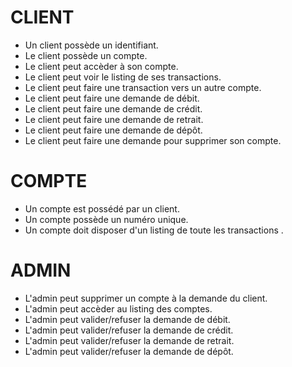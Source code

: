 # CLIENT
- Un client possède un identifiant.
- Le client possède un compte.
- Le client peut accèder à son compte.
- Le client peut voir le listing de ses transactions.
- Le client peut faire une transaction vers un autre compte.
- Le client peut faire une demande de débit.
- Le client peut faire une demande de crédit.
- Le client peut faire une demande de retrait.
- Le client peut faire une demande de dépôt.
- Le client peut faire une demande pour supprimer son compte.

# COMPTE
- Un compte est possédé par un client.
- Un compte possède un numéro unique.
- Un compte doit disposer d'un listing de toute les transactions .

# ADMIN
- L'admin peut supprimer un compte à la demande du client.
- L'admin peut accèder au listing des comptes.
- L'admin peut valider/refuser la demande de débit.
- L'admin peut valider/refuser la demande de crédit.
- L'admin peut valider/refuser la demande de retrait.
- L'admin peut valider/refuser la demande de dépôt.